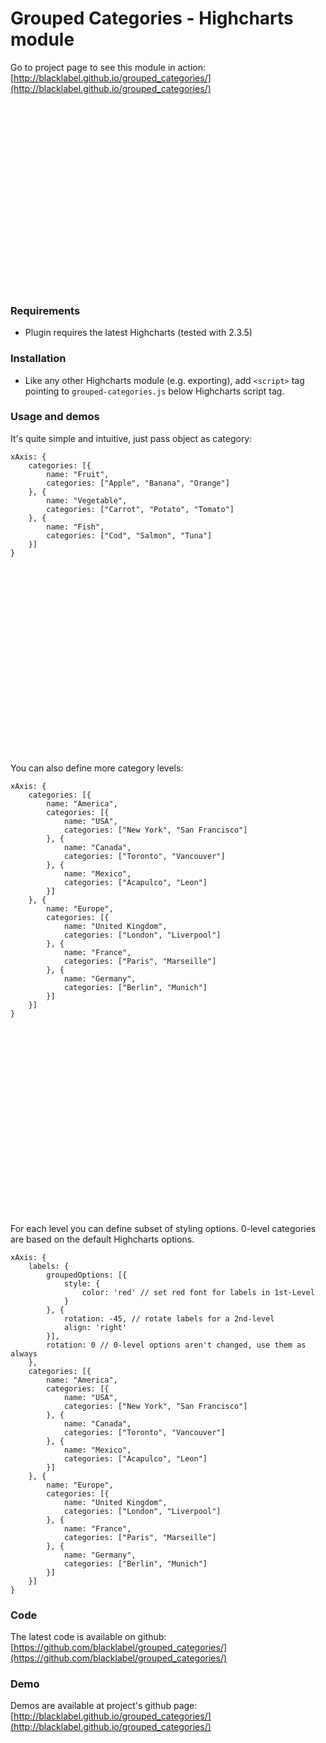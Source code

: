 <link rel="stylesheet" charset="utf-8" type="text/css" href="http://blacklabel.github.io/grouped_categories/css/styles.css"/>
<script src="http://code.jquery.com/jquery-1.9.1.min.js"></script>
<script src="http://code.highcharts.com/highcharts.js"></script>
<script src="http://blacklabel.github.io/grouped_categories/grouped-categories.js"></script>

# Grouped Categories - Highcharts module

Go to project page to see this module in action: [http://blacklabel.github.io/grouped_categories/](http://blacklabel.github.io/grouped_categories/)


<div id="chart" style="height: 300px"></div>
<script>
window.chart = new Highcharts.Chart({
    chart: {
        renderTo: "chart",
        type: "column"
    },
    series: [{
        data: [4, 14, 18, 5, 6, 5, 14, 15, 18]
    }],
    xAxis: {
        categories: [{
            name: "Fruit",
            categories: ["Apple", "Banana", "Orange"]
        }, {
            name: "Vegetable",
            categories: ["Carrot", "Potato", "Tomato"]
        }, {
            name: "Fish",
            categories: ["Cod", "Salmon", "Tuna"]
        }]
    }
});
</script>

### Requirements

* Plugin requires the latest Highcharts (tested with 2.3.5)

### Installation

* Like any other Highcharts module (e.g. exporting), add `<script>` tag pointing to `grouped-categories.js` below Highcharts script tag.

### Usage and demos

It's quite simple and intuitive, just pass object as category:

```
xAxis: {
    categories: [{
        name: "Fruit",
        categories: ["Apple", "Banana", "Orange"]
    }, {
        name: "Vegetable",
        categories: ["Carrot", "Potato", "Tomato"]
    }, {
        name: "Fish",
        categories: ["Cod", "Salmon", "Tuna"]
    }]
}
```

<div id="chart-basic" style="height: 300px"></div>
<script>
window.chart = new Highcharts.Chart({
    chart: {
        renderTo: "chart-basic",
        type: "column"
    },
    series: [{
        data: [4, 14, 18, 5, 6, 5, 14, 15, 18]
    }],
    xAxis: {
        categories: [{
            name: "Fruit",
            categories: ["Apple", "Banana", "Orange"]
        }, {
            name: "Vegetable",
            categories: ["Carrot", "Potato", "Tomato"]
        }, {
            name: "Fish",
            categories: ["Cod", "Salmon", "Tuna"]
        }]
    }
});
</script>



You can also define more category levels:

```
xAxis: {
    categories: [{
        name: "America",
        categories: [{
            name: "USA",
            categories: ["New York", "San Francisco"]
        }, {
            name: "Canada",
            categories: ["Toronto", "Vancouver"]
        }, {
            name: "Mexico",
            categories: ["Acapulco", "Leon"]
        }]
    }, {
        name: "Europe",
        categories: [{
            name: "United Kingdom",
            categories: ["London", "Liverpool"]
        }, {
            name: "France",
            categories: ["Paris", "Marseille"]
        }, {
            name: "Germany",
            categories: ["Berlin", "Munich"]
        }]
    }]
}
```

<div id="chart-more" style="height: 300px;"></div>
<script>
window.chart = new Highcharts.Chart({
  chart: {
    renderTo: "chart-more",
    type: "column"
  },
  series: [{
    data: [19, 6, 2, 1, 9, 4, 15, 2, 9, 11, 16, 18]
  }],
  xAxis: {
    categories: [{
      name: "America",
      categories: [{
        name: "USA",
        categories: ["New York", "San Francisco"]
      }, {
        name: "Canada",
        categories: ["Toronto", "Vancouver"]
      }, {
        name: "Mexico",
        categories: ["Acapulco", "Leon"]
      }]
    }, {
      name: "Europe",
      categories: [{
        name: "United Kingdom",
        categories: ["London", "Liverpool"]
      }, {
        name: "France",
        categories: ["Paris", "Marseille"]
      }, {
        name: "Germany",
        categories: ["Berlin", "Munich"]
      }]
    }]
  }
});

</script>


For each level you can define subset of styling options. 0-level categories are based on the default Highcharts options.

```
xAxis: {  	
	labels: {
	    groupedOptions: [{
	  	    style: {
	  	  	    color: 'red' // set red font for labels in 1st-Level  
	  	    }
	    }, {
	  	    rotation: -45, // rotate labels for a 2nd-level
	  	    align: 'right'
	    }],
	    rotation: 0 // 0-level options aren't changed, use them as always
    },
    categories: [{
        name: "America",
        categories: [{
            name: "USA",
            categories: ["New York", "San Francisco"]
        }, {
            name: "Canada",
            categories: ["Toronto", "Vancouver"]
        }, {
            name: "Mexico",
            categories: ["Acapulco", "Leon"]
        }]
    }, {
        name: "Europe",
        categories: [{
            name: "United Kingdom",
            categories: ["London", "Liverpool"]
        }, {
            name: "France",
            categories: ["Paris", "Marseille"]
        }, {
            name: "Germany",
            categories: ["Berlin", "Munich"]
        }]
    }]
}
```



### Code

The latest code is available on github: [https://github.com/blacklabel/grouped_categories/](https://github.com/blacklabel/grouped_categories/)

### Demo

Demos are available at project's github page: [http://blacklabel.github.io/grouped_categories/](http://blacklabel.github.io/grouped_categories/)

